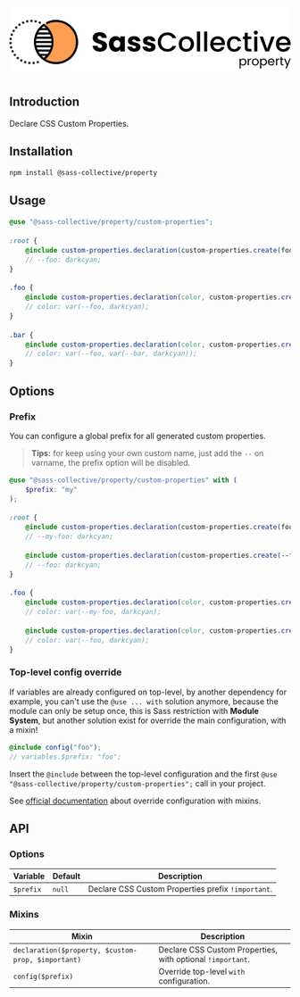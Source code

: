 <div align="center">

![Sass Property](../.github/logo.svg)

</div>

## Introduction

Declare CSS Custom Properties.

## Installation

```shell
npm install @sass-collective/property
```

## Usage

```scss
@use "@sass-collective/property/custom-properties";

:root {
    @include custom-properties.declaration(custom-properties.create(foo, darkcyan));
    // --foo: darkcyan;
}

.foo {
    @include custom-properties.declaration(color, custom-properties.create(foo, darkcyan));
    // color: var(--foo, darkcyan);
}

.bar {
    @include custom-properties.declaration(color, custom-properties.create(foo, custom-properties.create(bar, darkcyan)));
    // color: var(--foo, var(--bar, darkcyan));
}
```

## Options

### Prefix

You can configure a global prefix for all generated custom properties.

> **Tips:** for keep using your own custom name, just add the `--` on varname, the prefix option will be disabled.

```scss
@use "@sass-collective/property/custom-properties" with (
    $prefix: "my"
);

:root {
    @include custom-properties.declaration(custom-properties.create(foo, darkcyan));
    // --my-foo: darkcyan;
    
    @include custom-properties.declaration(custom-properties.create(--foo, darkcyan));
    // --foo: darkcyan;
}

.foo {
    @include custom-properties.declaration(color, custom-properties.create(foo, darkcyan));
    // color: var(--my-foo, darkcyan);
    
    @include custom-properties.declaration(color, custom-properties.create(--foo, darkcyan));
    // color: var(--foo, darkcyan);
}
```

### Top-level config override

If variables are already configured on top-level, by another dependency for example, you can't use the `@use ... with`
solution anymore, because the module can only be setup once, this is Sass restriction with **Module System**, but
another solution exist for override the main configuration, with a mixin!

```scss
@include config("foo");
// variables.$prefix: "foo";
```

Insert the `@include` between the top-level configuration and the
first `@use "@sass-collective/property/custom-properties";` call in your project.

See [official documentation](https://sass-lang.com/documentation/at-rules/use#with-mixins) about override configuration
with mixins.

## API

### Options

| Variable | Default | Description |
| --- | --- | --- |
| `$prefix` | `null` | Declare CSS Custom Properties prefix `!important`. |

### Mixins

| Mixin | Description |
| --- | --- |
| `declaration($property, $custom-prop, $important)` | Declare CSS Custom Properties, with optional `!important`. |
| `config($prefix)` | Override top-level `with` configuration. |
